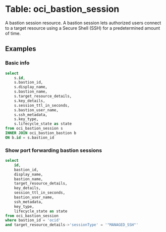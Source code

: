 # Table: oci_bastion_session

A bastion session resource. A bastion session lets authorized users connect to a target resource using a Secure Shell (SSH) for a predetermined amount of time.

## Examples

### Basic info

```sql
select
    s.id,
    s.bastion_id,
    s.display_name,
    s.bastion_name,
    s.target_resource_details,
    s.key_details,
    s.session_ttl_in_seconds,
    s.bastion_user_name,
    s.ssh_metadata,
    s.key_type,
    s.lifecycle_state as state
from oci_bastion_session s
INNER JOIN oci_bastion_bastion b
ON b.id = s.bastion_id
```

### Show port forwarding bastion sessions

```sql
select
    id,
    bastion_id,
    display_name,
    bastion_name,
    target_resource_details,
    key_details,
    session_ttl_in_seconds,
    bastion_user_name,
    ssh_metadata,
    key_type,
    lifecycle_state as state
from oci_bastion_session
where bastion_id = 'ocid'
and target_resource_details->'sessionType' = '"MANAGED_SSH"'
```